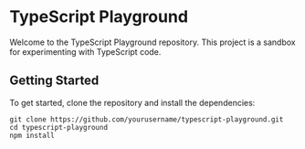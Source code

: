 # TypeScript Playground

Welcome to the TypeScript Playground repository. This project is a sandbox for experimenting with TypeScript code.

## Getting Started

To get started, clone the repository and install the dependencies:

```
git clone https://github.com/yourusername/typescript-playground.git
cd typescript-playground
npm install
```
